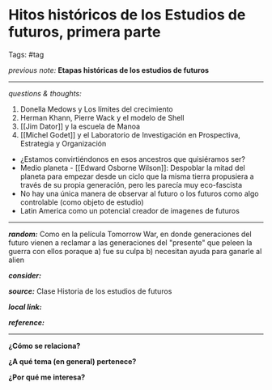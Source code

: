 # Hitos históricos de los Estudios de futuros, primera parte
Tags: #tag

_previous note:_
**Etapas históricas de los estudios de futuros**

---

_questions & thoughts:_

1. Donella Medows y Los límites del crecimiento 
2. Herman Khann, Pierre Wack y el modelo de Shell 
3. [[Jim Dator]] y la escuela de Manoa 
4. [[Michel Godet]] y el Laboratorio de Investigación en Prospectiva, Estrategia y Organización

- ¿Estamos convirtiéndonos en esos ancestros que quisiéramos ser?
- Medio planeta - [[Edward Osborne Wilson]]: Despoblar la mitad del planeta para empezar desde un ciclo que la misma tierra propusiera a través de su propia generación, pero les parecía muy eco-fascista
- No hay una única manera de observar al futuro o los futuros como algo controlable (como objeto de estudio)
- Latin America como un potencial creador de imagenes de futuros


---
**_random:_**
Como en la película Tomorrow War, en donde generaciones del futuro vienen a reclamar a las generaciones del "presente" que peleen la guerra con ellos poraque a) fue su culpa b) necesitan ayuda para ganarle al alien

**_consider:_**

**_source:_** Clase Historia de los estudios de futuros

**_local link:_**

**_reference:_** 

---
**¿Cómo se relaciona?**

 **¿A qué tema (en general) pertenece?**

**¿Por qué me interesa?**
